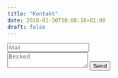 ```yaml
---
title: "Kontakt"
date: 2018-01-30T10:08:18+01:00
draft: false
---
```


<form method="POST" action="https://formspree.io/alex1194@stud.kea.dk">
  <input type="email" name="email" placeholder="Mail">
  <br>
  <textarea name="message" placeholder="Besked"></textarea>
  <button type="submit">Send</button>
</form>
